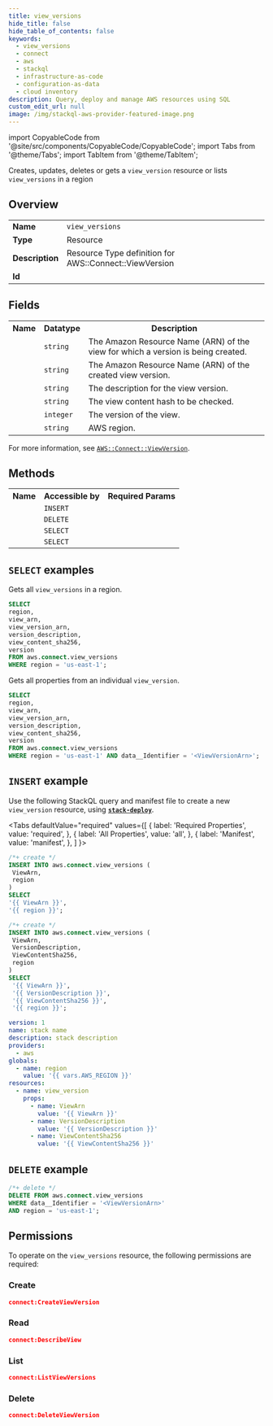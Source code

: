 ```yaml
---
title: view_versions
hide_title: false
hide_table_of_contents: false
keywords:
  - view_versions
  - connect
  - aws
  - stackql
  - infrastructure-as-code
  - configuration-as-data
  - cloud inventory
description: Query, deploy and manage AWS resources using SQL
custom_edit_url: null
image: /img/stackql-aws-provider-featured-image.png
---
```


import CopyableCode from '@site/src/components/CopyableCode/CopyableCode';
import Tabs from '@theme/Tabs';
import TabItem from '@theme/TabItem';

Creates, updates, deletes or gets a <code>view_version</code> resource or lists <code>view_versions</code> in a region

## Overview
<table>
<tbody>
<tr><td><b>Name</b></td><td><code>view_versions</code></td></tr>
<tr><td><b>Type</b></td><td>Resource</td></tr>
<tr><td><b>Description</b></td><td>Resource Type definition for AWS::Connect::ViewVersion</td></tr>
<tr><td><b>Id</b></td><td><CopyableCode code="aws.connect.view_versions" /></td></tr>
</tbody>
</table>

## Fields
<table>
<tbody>
<tr><th>Name</th><th>Datatype</th><th>Description</th></tr><tr><td><CopyableCode code="view_arn" /></td><td><code>string</code></td><td>The Amazon Resource Name (ARN) of the view for which a version is being created.</td></tr>
<tr><td><CopyableCode code="view_version_arn" /></td><td><code>string</code></td><td>The Amazon Resource Name (ARN) of the created view version.</td></tr>
<tr><td><CopyableCode code="version_description" /></td><td><code>string</code></td><td>The description for the view version.</td></tr>
<tr><td><CopyableCode code="view_content_sha256" /></td><td><code>string</code></td><td>The view content hash to be checked.</td></tr>
<tr><td><CopyableCode code="version" /></td><td><code>integer</code></td><td>The version of the view.</td></tr>
<tr><td><CopyableCode code="region" /></td><td><code>string</code></td><td>AWS region.</td></tr>
</tbody>
</table>

For more information, see <a href="https://docs.aws.amazon.com/AWSCloudFormation/latest/UserGuide/aws-resource-connect-viewversion.html"><code>AWS::Connect::ViewVersion</code></a>.

## Methods

<table>
<tbody>
  <tr>
    <th>Name</th>
    <th>Accessible by</th>
    <th>Required Params</th>
  </tr>
  <tr>
    <td><CopyableCode code="create_resource" /></td>
    <td><code>INSERT</code></td>
    <td><CopyableCode code="ViewArn, region" /></td>
  </tr>
  <tr>
    <td><CopyableCode code="delete_resource" /></td>
    <td><code>DELETE</code></td>
    <td><CopyableCode code="data__Identifier, region" /></td>
  </tr>
  <tr>
    <td><CopyableCode code="list_resources" /></td>
    <td><code>SELECT</code></td>
    <td><CopyableCode code="region" /></td>
  </tr>
  <tr>
    <td><CopyableCode code="get_resource" /></td>
    <td><code>SELECT</code></td>
    <td><CopyableCode code="data__Identifier, region" /></td>
  </tr>
</tbody>
</table>

## `SELECT` examples
Gets all <code>view_versions</code> in a region.
```sql
SELECT
region,
view_arn,
view_version_arn,
version_description,
view_content_sha256,
version
FROM aws.connect.view_versions
WHERE region = 'us-east-1';
```
Gets all properties from an individual <code>view_version</code>.
```sql
SELECT
region,
view_arn,
view_version_arn,
version_description,
view_content_sha256,
version
FROM aws.connect.view_versions
WHERE region = 'us-east-1' AND data__Identifier = '<ViewVersionArn>';
```

## `INSERT` example

Use the following StackQL query and manifest file to create a new <code>view_version</code> resource, using [__`stack-deploy`__](https://pypi.org/project/stack-deploy/).

<Tabs
    defaultValue="required"
    values={[
      { label: 'Required Properties', value: 'required', },
      { label: 'All Properties', value: 'all', },
      { label: 'Manifest', value: 'manifest', },
    ]
}>
<TabItem value="required">

```sql
/*+ create */
INSERT INTO aws.connect.view_versions (
 ViewArn,
 region
)
SELECT 
'{{ ViewArn }}',
'{{ region }}';
```
</TabItem>
<TabItem value="all">

```sql
/*+ create */
INSERT INTO aws.connect.view_versions (
 ViewArn,
 VersionDescription,
 ViewContentSha256,
 region
)
SELECT 
 '{{ ViewArn }}',
 '{{ VersionDescription }}',
 '{{ ViewContentSha256 }}',
 '{{ region }}';
```
</TabItem>
<TabItem value="manifest">

```yaml
version: 1
name: stack name
description: stack description
providers:
  - aws
globals:
  - name: region
    value: '{{ vars.AWS_REGION }}'
resources:
  - name: view_version
    props:
      - name: ViewArn
        value: '{{ ViewArn }}'
      - name: VersionDescription
        value: '{{ VersionDescription }}'
      - name: ViewContentSha256
        value: '{{ ViewContentSha256 }}'

```
</TabItem>
</Tabs>

## `DELETE` example

```sql
/*+ delete */
DELETE FROM aws.connect.view_versions
WHERE data__Identifier = '<ViewVersionArn>'
AND region = 'us-east-1';
```

## Permissions

To operate on the <code>view_versions</code> resource, the following permissions are required:

### Create
```json
connect:CreateViewVersion
```

### Read
```json
connect:DescribeView
```

### List
```json
connect:ListViewVersions
```

### Delete
```json
connect:DeleteViewVersion
```

